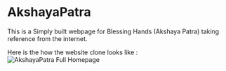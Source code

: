 # AkshayaPatra
This is a Simply built webpage for Blessing Hands (Akshaya Patra) taking reference from the internet.

Here is the how the website clone looks like :
![AkshayaPatra Full Homepage](https://github.com/user-attachments/assets/69d39f17-4e45-45f2-9b2e-64c81b926976)
